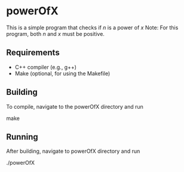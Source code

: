 # powerOfX

This is a simple program that checks if <em>n</em> is a power of <em>x</em>
Note: For this program, both <em>n</em> and <em>x</em> must be positive.

## Requirements

- C++ compiler (e.g., g++)
- Make (optional, for using the Makefile)

## Building

To compile, navigate to the powerOfX directory and run

make

## Running 

After building, navigate to powerOfX directory and run

./powerOfX
